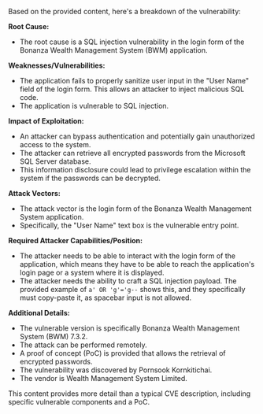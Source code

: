 Based on the provided content, here's a breakdown of the vulnerability:

**Root Cause:**
- The root cause is a SQL injection vulnerability in the login form of the Bonanza Wealth Management System (BWM) application.

**Weaknesses/Vulnerabilities:**
- The application fails to properly sanitize user input in the "User Name" field of the login form. This allows an attacker to inject malicious SQL code.
- The application is vulnerable to SQL injection.

**Impact of Exploitation:**
- An attacker can bypass authentication and potentially gain unauthorized access to the system.
- The attacker can retrieve all encrypted passwords from the Microsoft SQL Server database.
- This information disclosure could lead to privilege escalation within the system if the passwords can be decrypted.

**Attack Vectors:**
- The attack vector is the login form of the Bonanza Wealth Management System application.
- Specifically, the "User Name" text box is the vulnerable entry point.

**Required Attacker Capabilities/Position:**
- The attacker needs to be able to interact with the login form of the application, which means they have to be able to reach the application's login page or a system where it is displayed.
- The attacker needs the ability to craft a SQL injection payload. The provided example of `a' OR 'g'='g--` shows this, and they specifically must copy-paste it, as spacebar input is not allowed.

**Additional Details:**
- The vulnerable version is specifically Bonanza Wealth Management System (BWM) 7.3.2.
- The attack can be performed remotely.
- A proof of concept (PoC) is provided that allows the retrieval of encrypted passwords.
- The vulnerability was discovered by Pornsook Kornkitichai.
- The vendor is Wealth Management System Limited.

This content provides more detail than a typical CVE description, including specific vulnerable components and a PoC.